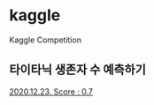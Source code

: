 # kaggle
Kaggle Competition

## 타이타닉 생존자 수 예측하기
[2020.12.23. Score : 0.7](https://github.com/maiorem/kaggle/blob/main/titanic/2020.12.23.py)         
